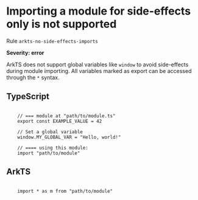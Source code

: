 #  Importing a module for side-effects only is not supported

Rule ``arkts-no-side-effects-imports``

**Severity: error**

ArkTS does not support global variables like ``window`` to avoid
side-effects during module importing. All variables marked as export can be
accessed through the ``*`` syntax.


## TypeScript


```

    // === module at "path/to/module.ts"
    export const EXAMPLE_VALUE = 42

    // Set a global variable
    window.MY_GLOBAL_VAR = "Hello, world!"

    // ==== using this module:
    import "path/to/module"

```

## ArkTS


```

    import * as m from "path/to/module"

```


